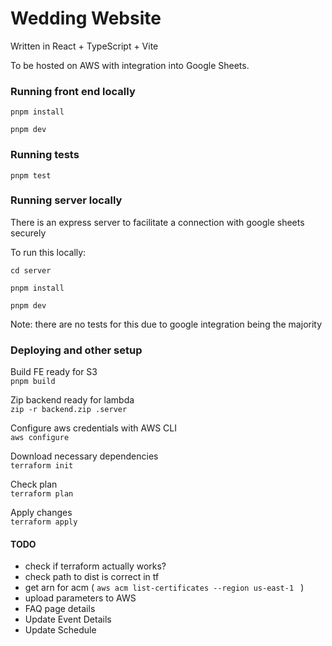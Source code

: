 # Wedding Website

Written in React + TypeScript + Vite

To be hosted on AWS with integration into Google Sheets.

### Running front end locally

`pnpm install`

`pnpm dev`

### Running tests

`pnpm test`

### Running server locally

There is an express server to facilitate a connection with google sheets securely

To run this locally:

`cd server`

`pnpm install`

`pnpm dev`

Note: there are no tests for this due to google integration being the majority

### Deploying and other setup

Build FE ready for S3  
`pnpm build`

Zip backend ready for lambda  
`zip -r backend.zip .server`

Configure aws credentials with AWS CLI  
`aws configure`

Download necessary dependencies  
`terraform init`

Check plan  
`terraform plan`

Apply changes  
`terraform apply`

#### TODO

- check if terraform actually works?
- check path to dist is correct in tf
- get arn for acm ( `aws acm list-certificates --region us-east-1
` )
- upload parameters to AWS
- FAQ page details
- Update Event Details
- Update Schedule
